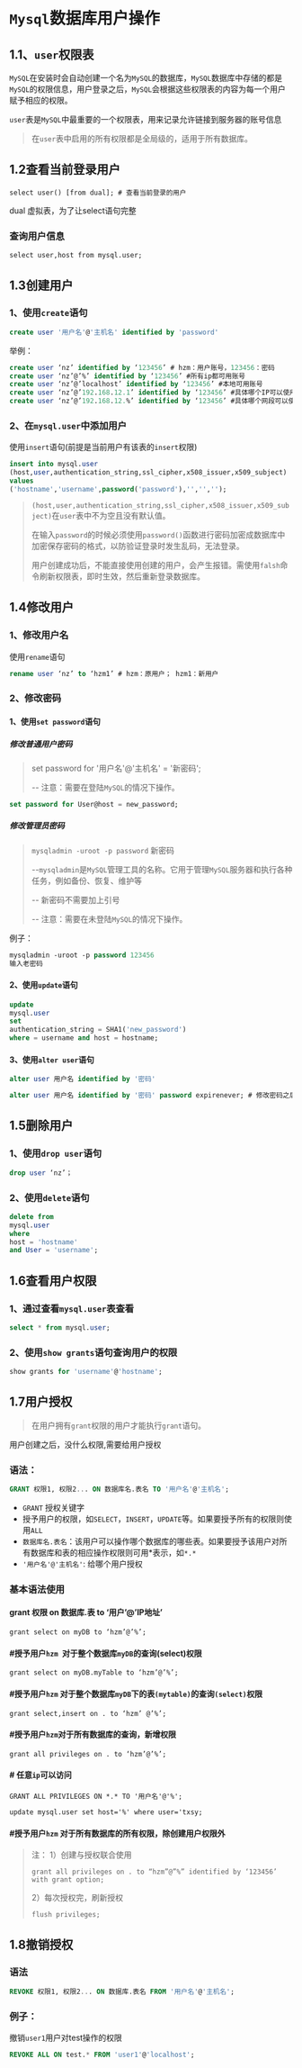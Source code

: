 # `Mysql`数据库用户操作

## 1.1、`user`权限表

`MySQL`在安装时会自动创建一个名为`MySQL`的数据库，`MySQL`数据库中存储的都是`MySQL`的权限信息，用户登录之后，`MySQL`会根据这些权限表的内容为每一个用户赋予相应的权限。

`user`表是`MySQL`中最重要的一个权限表，用来记录允许链接到服务器的账号信息

> 在`user`表中启用的所有权限都是全局级的，适用于所有数据库。

## 1.2查看当前登录用户

```shell
select user() [from dual]; # 查看当前登录的用户
```

dual 虚拟表，为了让select语句完整

### 查询用户信息

```shell
select user,host from mysql.user;
```

## 1.3创建用户

### 1、使用`create`语句

```sql
create user '用户名'@'主机名' identified by 'password'
```

举例：

```sql
create user ‘nz’ identified by ‘123456’ # hzm：用户账号，123456：密码
create user ‘nz’@’%’ identified by ‘123456’ #所有ip都可用账号
create user ‘nz’@’localhost’ identified by ‘123456’ #本地可用账号
create user ‘nz’@’192.168.12.1’ identified by ‘123456’ #具体哪个IP可以使用账号
create user ‘nz’@’192.168.12.%’ identified by ‘123456’ #具体哪个网段可以使用账号
```

### 2、在`mysql.user`中添加用户

使用`insert`语句(前提是当前用户有该表的`insert`权限)

```sql
insert into mysql.user
(host,user,authentication_string,ssl_cipher,x508_issuer,x509_subject)
values
('hostname','username',password('password'),'','','');
```

>`(host,user,authentication_string,ssl_cipher,x508_issuer,x509_subject)`在`user`表中不为空且没有默认值。
>
>在输入`password`的时候必须使用`password()`函数进行密码加密成数据库中加密保存密码的格式，以防验证登录时发生乱码，无法登录。
>
>用户创建成功后，不能直接使用创建的用户，会产生报错。需使用`falsh`命令刷新权限表，即时生效，然后重新登录数据库。

## 1.4修改用户

### 1、修改用户名

使用`rename`语句

```sql
rename user ‘nz’ to ‘hzm1’ # hzm：原用户； hzm1：新用户
```

### 2、修改密码

#### 1、使用`set password`语句

##### 修改普通用户密码

> set password for '用户名'@'主机名' = '新密码';
>
> -- 注意：需要在登陆`MySQL`的情况下操作。

```sql
set password for User@host = new_password;
```

##### 修改管理员密码

> `mysqladmin -uroot -p password` 新密码 
>
> --`mysqladmin`是`MySQL`管理工具的名称。它用于管理`MySQL`服务器和执行各种任务，例如备份、恢复、维护等
>
> -- 新密码不需要加上引号
>
> -- 注意：需要在未登陆`MySQL`的情况下操作。

例子：

```sql
mysqladmin ‐uroot ‐p password 123456
输入老密码
```

#### 2、使用`update`语句

```sql
update
mysql.user
set
authentication_string = SHA1('new_password')
where = username and host = hostname;
```

#### 3、使用`alter user`语句

```sql
alter user 用户名 identified by '密码'

alter user 用户名 identified by '密码' password expirenever; # 修改密码之后不需要重新登录
```

## 1.5删除用户

### 1、使用`drop user`语句

```sql
drop user ‘nz’；
```

### 2、使用`delete`语句

```sql
delete from
mysql.user
where
host = 'hostname'
and User = 'username';
```

## 1.6查看用户权限

### 1、通过查看`mysql.user`表查看

```sql
select * from mysql.user;
```

### 2、使用`show grants`语句查询用户的权限

```sql
show grants for 'username'@'hostname';
```

## 1.7用户授权

> 在用户拥有`grant`权限的用户才能执行`grant`语句。

用户创建之后，没什么权限,需要给用户授权

### 语法：

```sql
GRANT 权限1, 权限2... ON 数据库名.表名 TO '用户名'@'主机名';
```

- `GRANT` 授权关键字
- 授予用户的权限，如`SELECT`，`INSERT`，`UPDATE`等。如果要授予所有的权限则使用`ALL`
- `数据库名.表名`：该用户可以操作哪个数据库的哪些表。如果要授予该用户对所有数据库和表的相应操作权限则可用*表示，如`*.*`
- `'用户名'@'主机名'`: 给哪个用户授权

### 基本语法使用

#### grant 权限 on 数据库.表 to ‘用户’@’IP地址’

```shell
grant select on myDB to ‘hzm’@’%’;
```

#### #授予用户`hzm `对于整个数据库`myDB`的查询(select)权限

```shell
grant select on myDB.myTable to ‘hzm’@’%’;
```

#### #授予用户`hzm` 对于整个数据库`myDB`下的表`(mytable)`的查询`(select)`权限

```shell
grant select,insert on . to ‘hzm’ @’%’;
```

#### #授予用户`hzm`对于所有数据库的查询，新增权限

```shell
grant all privileges on . to ‘hzm’@’%’;
```

#### \# 任意`ip`可以访问 

```shell
GRANT ALL PRIVILEGES ON *.* TO '用户名'@'%'; 

update mysql.user set host='%' where user='txsy;
```

#### #授予用户`hzm` 对于所有数据库的所有权限，除创建用户权限外

> 注：
> 1）创建与授权联合使用
>
> ```shell
> grant all privileges on . to “hzm”@”%” identified by ‘123456’ with grant option;
> ```
>
> 2）每次授权完，刷新授权
>
> ```shell
> flush privileges;
> ```

## 1.8撤销授权

### 语法

```sql
REVOKE 权限1, 权限2... ON 数据库.表名 FROM '用户名'@'主机名';
```

### 例子：

撤销`user1`用户对test操作的权限

```sql
REVOKE ALL ON test.* FROM 'user1'@'localhost';
```

